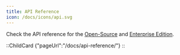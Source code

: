 ```yaml
---
title: API Reference
icon: /docs/icons/api.svg
---
```


Check the API reference for the [Open-Source](../12.api-reference/open-source.md) and [Enterprise Edition](../12.api-reference/enterprise.md).

::ChildCard
{"pageUrl":"/docs/api-reference/"}
::
